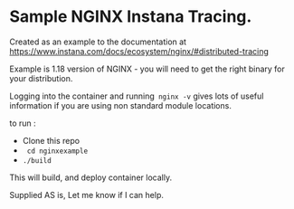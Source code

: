 # Sample NGINX Instana Tracing.

Created as an example to the documentation at 
https://www.instana.com/docs/ecosystem/nginx/#distributed-tracing

Example is 1.18 version of NGINX - you will need to get the right binary for your distribution.

Logging into the container and running` nginx -v` gives lots of useful information if you are using non standard module locations.


to run :

- Clone this repo
- ` cd nginxexample`
- `./build `

This will build, and deploy container locally.



Supplied AS is, Let me know if I can help.
